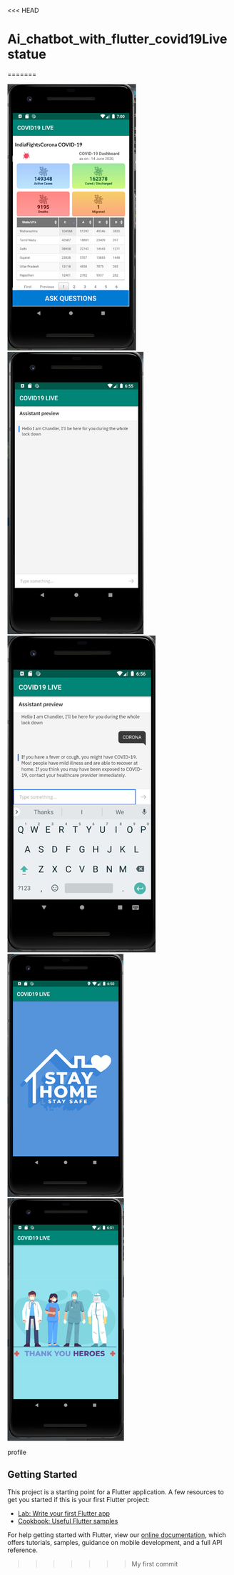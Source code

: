 <<< HEAD
# Ai_chatbot_with_flutter_covid19Livestatue
=======

![](/Read%20me%20Files/Picture4.png)
![](/Read%20me%20Files/Picture5.png)
![](/Read%20me%20Files/Picture6.png)
![](/Read%20me%20Files/Picture1.png)
![](/Read%20me%20Files/Picture2.png)


profile
## Getting Started
This project is a starting point for a Flutter application.
A few resources to get you started if this is your first Flutter project:
- [Lab: Write your first Flutter app](https://flutter.dev/docs/get-started/codelab)
- [Cookbook: Useful Flutter samples](https://flutter.dev/docs/cookbook)

For help getting started with Flutter, view our
[online documentation](https://flutter.dev/docs), which offers tutorials,
samples, guidance on mobile development, and a full API reference.
>>>>>>> My first commit
